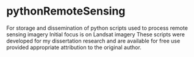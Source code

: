 # pythonRemoteSensing
For storage and dissemination of python scripts used to process remote sensing imagery
Initial focus is on Landsat imagery
These scripts were developed for my dissertation research and are available for free use provided appropriate attribution to the original author.
